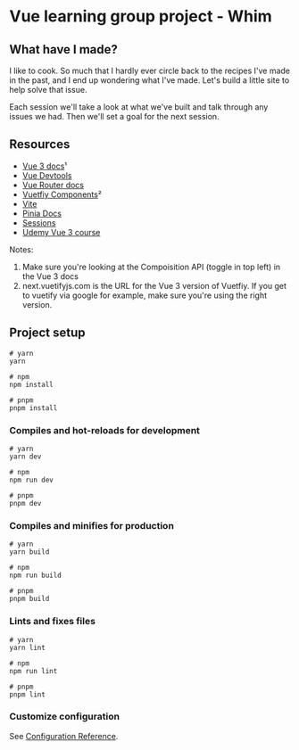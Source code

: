 # Vue learning group project - Whim

## What have I made?

I like to cook. So much that I hardly ever circle back to the recipes I've made in the past, and I end up wondering what I've made. Let's build a little site to help solve that issue.

Each session we'll take a look at what we've built and talk through any issues we had. Then we'll set a goal for the next session.

## Resources

-   [Vue 3 docs](https://vuejs.org/guide/introduction.html)¹
-   [Vue Devtools](https://devtools.vuejs.org/guide/installation.html)
-   [Vue Router docs](https://router.vuejs.org/)
-   [Vuetfiy Components](https://next.vuetifyjs.com/en/components/all/)²
-   [Vite](https://vitejs.dev/)
-   [Pinia Docs](https://pinia.vuejs.org/introduction.html)
-   [Sessions](/sessions/)
-   [Udemy Vue 3 course](https://www.udemy.com/course/build-web-apps-with-vuejs-firebase/?couponCode=B3E970208A2AC036748D)

Notes:

1. Make sure you're looking at the Compoisition API (toggle in top left) in the Vue 3 docs
2. next.vuetifyjs.com is the URL for the Vue 3 version of Vuetfiy. If you get to vuetify via google for example, make sure you're using the right version.

## Project setup

```
# yarn
yarn

# npm
npm install

# pnpm
pnpm install
```

### Compiles and hot-reloads for development

```
# yarn
yarn dev

# npm
npm run dev

# pnpm
pnpm dev
```

### Compiles and minifies for production

```
# yarn
yarn build

# npm
npm run build

# pnpm
pnpm build
```

### Lints and fixes files

```
# yarn
yarn lint

# npm
npm run lint

# pnpm
pnpm lint
```

### Customize configuration

See [Configuration Reference](https://vitejs.dev/config/).
